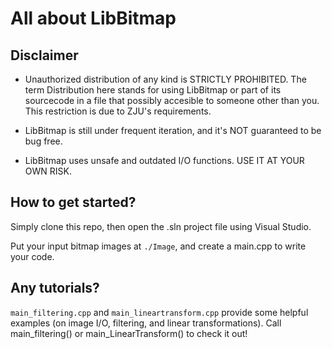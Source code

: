 # All about LibBitmap
## Disclaimer
* Unauthorized distribution of any kind is STRICTLY PROHIBITED. The term Distribution here stands for using LibBitmap or part of its sourcecode in a file that possibly accesible to someone other than you. This restriction is due to ZJU's requirements.

* LibBitmap is still under frequent iteration, and it's NOT guaranteed to be bug free.

* LibBitmap uses unsafe and outdated I/O functions. USE IT AT YOUR OWN RISK.

## How to get started?
Simply clone this repo, then open the .sln project file using Visual Studio.

Put your input bitmap images at `./Image`, and create a main.cpp to write your code.

## Any tutorials?
`main_filtering.cpp` and `main_lineartransform.cpp` provide some helpful examples (on image I/O, filtering, and linear transformations). Call main_filtering() or main_LinearTransform() to check it out!
